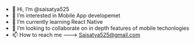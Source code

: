 - 👋 Hi, I’m @saisatya525
- 👀 I’m interested in Mobile App developemet
- 🌱 I’m currently learning React Native
- 💞️ I’m looking to collaborate on in depth features of mobile techonlogies
- 📫 How to reach me ---> Saisatya525@gmail.com

<!---
saisatya525/saisatya525 is a ✨ special ✨ repository because its `README.md` (this file) appears on your GitHub profile.
You can click the Preview link to take a look at your changes.
--->
